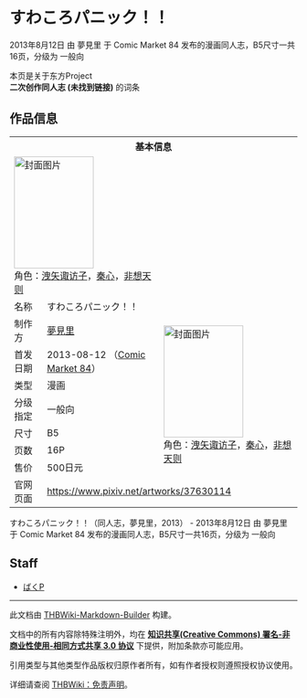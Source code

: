 # すわころパニック！！

<!-- source html: G:\repos\THBWiki-Markdown-Builder\THBWikiMarkdown\Temp\main\d\d7\ns0%3A%E3%81%99%E3%82%8F%E3%81%93%E3%82%8D%E3%83%91%E3%83%8B%E3%83%83%E3%82%AF%EF%BC%81%EF%BC%81.html -->

2013年8月12日 由 夢見里 于 Comic Market 84 发布的漫画同人志，B5尺寸一共16页，分级为 一般向

本页是关于东方Project  
 **二次创作同人志 (未找到链接)** 的词条

## 作品信息

<table><tbody><tr><th colspan="3">基本信息</th></tr><tr><td class="cover-artwork-mobile" colspan="2"><a href="./文件-すわころパニック！！封面.png.md" class="image" title="封面图片"><img alt="封面图片" src="https://upload.thwiki.cc/thumb/9/99/%E3%81%99%E3%82%8F%E3%81%93%E3%82%8D%E3%83%91%E3%83%8B%E3%83%83%E3%82%AF%EF%BC%81%EF%BC%81%E5%B0%81%E9%9D%A2.png/139px-%E3%81%99%E3%82%8F%E3%81%93%E3%82%8D%E3%83%91%E3%83%8B%E3%83%83%E3%82%AF%EF%BC%81%EF%BC%81%E5%B0%81%E9%9D%A2.png" decoding="async" loading="lazy" width="139" height="196" srcset="https://upload.thwiki.cc/thumb/9/99/%E3%81%99%E3%82%8F%E3%81%93%E3%82%8D%E3%83%91%E3%83%8B%E3%83%83%E3%82%AF%EF%BC%81%EF%BC%81%E5%B0%81%E9%9D%A2.png/208px-%E3%81%99%E3%82%8F%E3%81%93%E3%82%8D%E3%83%91%E3%83%8B%E3%83%83%E3%82%AF%EF%BC%81%EF%BC%81%E5%B0%81%E9%9D%A2.png 1.5x, https://upload.thwiki.cc/thumb/9/99/%E3%81%99%E3%82%8F%E3%81%93%E3%82%8D%E3%83%91%E3%83%8B%E3%83%83%E3%82%AF%EF%BC%81%EF%BC%81%E5%B0%81%E9%9D%A2.png/277px-%E3%81%99%E3%82%8F%E3%81%93%E3%82%8D%E3%83%91%E3%83%8B%E3%83%83%E3%82%AF%EF%BC%81%EF%BC%81%E5%B0%81%E9%9D%A2.png 2x" data-file-width="2507" data-file-height="3541"></a><div class="cover-char">角色：<a href="./洩矢诹访子.md" title="洩矢诹访子">洩矢诹访子</a>，<a href="./秦心.md" title="秦心">秦心</a>，<a href="./非想天则.md" title="非想天则">非想天则</a></div></td>
</tr><tr><td class="label">名称</td><td colspan="2"> すわころパニック！！ </td></tr><tr><td class="label">制作方</td><td><a href="./夢見里.md" title="夢見里">夢見里</a></td><td class="cover-artwork" rowspan="7" style="min-width:196px;"><a href="./文件-すわころパニック！！封面.png.md" class="image" title="封面图片"><img alt="封面图片" src="https://upload.thwiki.cc/thumb/9/99/%E3%81%99%E3%82%8F%E3%81%93%E3%82%8D%E3%83%91%E3%83%8B%E3%83%83%E3%82%AF%EF%BC%81%EF%BC%81%E5%B0%81%E9%9D%A2.png/139px-%E3%81%99%E3%82%8F%E3%81%93%E3%82%8D%E3%83%91%E3%83%8B%E3%83%83%E3%82%AF%EF%BC%81%EF%BC%81%E5%B0%81%E9%9D%A2.png" decoding="async" loading="lazy" width="139" height="196" srcset="https://upload.thwiki.cc/thumb/9/99/%E3%81%99%E3%82%8F%E3%81%93%E3%82%8D%E3%83%91%E3%83%8B%E3%83%83%E3%82%AF%EF%BC%81%EF%BC%81%E5%B0%81%E9%9D%A2.png/208px-%E3%81%99%E3%82%8F%E3%81%93%E3%82%8D%E3%83%91%E3%83%8B%E3%83%83%E3%82%AF%EF%BC%81%EF%BC%81%E5%B0%81%E9%9D%A2.png 1.5x, https://upload.thwiki.cc/thumb/9/99/%E3%81%99%E3%82%8F%E3%81%93%E3%82%8D%E3%83%91%E3%83%8B%E3%83%83%E3%82%AF%EF%BC%81%EF%BC%81%E5%B0%81%E9%9D%A2.png/277px-%E3%81%99%E3%82%8F%E3%81%93%E3%82%8D%E3%83%91%E3%83%8B%E3%83%83%E3%82%AF%EF%BC%81%EF%BC%81%E5%B0%81%E9%9D%A2.png 2x" data-file-width="2507" data-file-height="3541"></a><div class="cover-char">角色：<a href="./洩矢诹访子.md" title="洩矢诹访子">洩矢诹访子</a>，<a href="./秦心.md" title="秦心">秦心</a>，<a href="./非想天则.md" title="非想天则">非想天则</a></div></td>
</tr><tr><td class="label">首发日期</td><td>2013-08-12&#160;（<a href="/展会作品列表?e=Comic+Market%2384">Comic Market 84</a>）</td></tr><tr><td class="label">类型</td><td>漫画</td></tr><tr><td class="label">分级指定</td><td>一般向</td></tr><tr><td class="label">尺寸</td><td>B5</td></tr><tr><td class="label">页数</td><td>16P</td></tr><tr><td class="label">售价</td><td>500日元</td></tr>
<tr><td class="label">官网页面</td><td colspan="2"><a rel="nofollow" class="external free" href="https://www.pixiv.net/artworks/37630114">https://www.pixiv.net/artworks/37630114</a></td></tr></tbody></table>

すわころパニック！！（同人志，夢見里，2013） - 2013年8月12日 由 夢見里 于 Comic Market 84 发布的漫画同人志，B5尺寸一共16页，分级为 一般向

## Staff
- [ばくP](./ばくP.md)

  
  

  





---

此文档由 [THBWiki-Markdown-Builder](https://github.com/Delsin-Yu/THBWiki-Markdown-Builder) 构建。

文档中的所有内容除特殊注明外，均在 [**知识共享(Creative Commons) 署名-非商业性使用-相同方式共享 3.0 协议**](https://creativecommons.org/licenses/by-sa/3.0/deed.zh-hans) 下提供，附加条款亦可能应用。

引用类型与其他类型作品版权归原作者所有，如有作者授权则遵照授权协议使用。

详细请查阅 [THBWiki：免责声明](https://thbwiki.cc/THBWiki:%E5%85%8D%E8%B4%A3%E5%A3%B0%E6%98%8E)。

